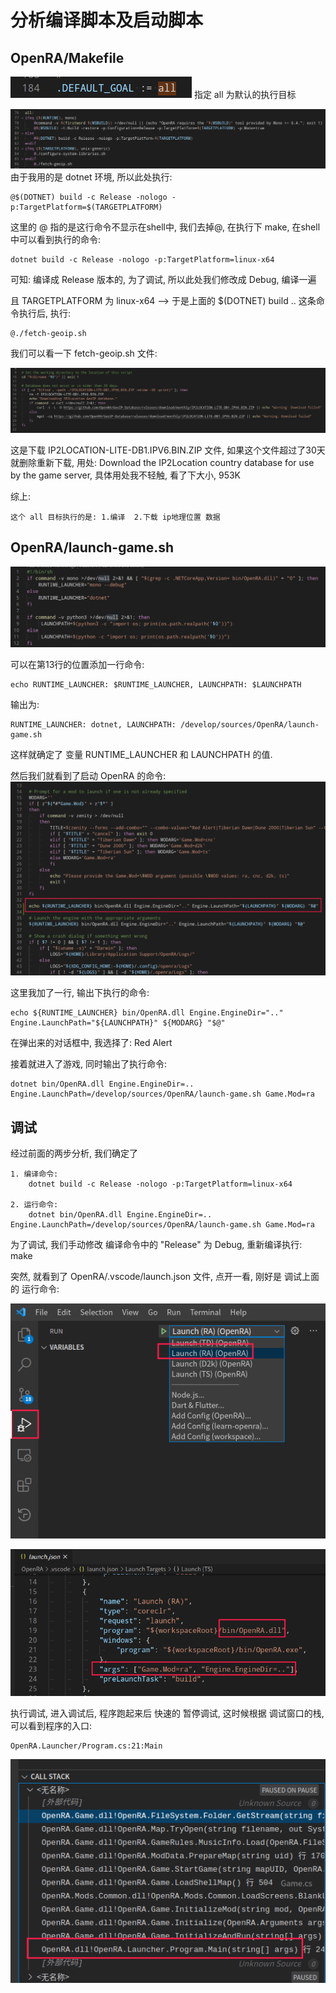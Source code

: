 # 分析编译脚本及启动脚本

## OpenRA/Makefile

![](images/default-target-2021-03-03-20-54-54.png)
指定 all 为默认的执行目标


![](images/target-all-2021-03-03-21-04-32.png)
由于我用的是 dotnet 环境, 所以此处执行:

    @$(DOTNET) build -c Release -nologo -p:TargetPlatform=$(TARGETPLATFORM)

这里的 @ 指的是这行命令不显示在shell中, 我们去掉@, 在执行下 make, 在shell中可以看到执行的命令:

    dotnet build -c Release -nologo -p:TargetPlatform=linux-x64

可知: 编译成 Release 版本的, 为了调试, 所以此处我们修改成 Debug, 编译一遍

且 TARGETPLATFORM 为 linux-x64 --> 于是上面的 $(DOTNET) build .. 这条命令执行后, 执行:

    @./fetch-geoip.sh

我们可以看一下 fetch-geoip.sh 文件:

![](images/fetch-geoip_sh-2021-03-03-21-11-31.png)

这是下载 IP2LOCATION-LITE-DB1.IPV6.BIN.ZIP 文件, 如果这个文件超过了30天 就删除重新下载, 用处: Download the IP2Location country database for use by the game server, 具体用处我不轻触, 看了下大小, 953K

综上:

    这个 all 目标执行的是: 1.编译  2.下载 ip地理位置 数据

## OpenRA/launch-game.sh

![](images/start-2021-03-03-21-29-27.png)

可以在第13行的位置添加一行命令:

    echo RUNTIME_LAUNCHER: $RUNTIME_LAUNCHER, LAUNCHPATH: $LAUNCHPATH

输出为:

    RUNTIME_LAUNCHER: dotnet, LAUNCHPATH: /develop/sources/OpenRA/launch-game.sh

这样就确定了 变量 RUNTIME_LAUNCHER 和 LAUNCHPATH 的值.

然后我们就看到了启动 OpenRA 的命令:
![](images/run-2021-03-03-21-39-27.png)

这里我加了一行, 输出下执行的命令:

    echo ${RUNTIME_LAUNCHER} bin/OpenRA.dll Engine.EngineDir=".." Engine.LaunchPath="${LAUNCHPATH}" ${MODARG} "$@"

在弹出来的对话框中, 我选择了: Red Alert

接着就进入了游戏, 同时输出了执行命令:

    dotnet bin/OpenRA.dll Engine.EngineDir=.. Engine.LaunchPath=/develop/sources/OpenRA/launch-game.sh Game.Mod=ra

## 调试

经过前面的两步分析, 我们确定了

    1. 编译命令:
        dotnet build -c Release -nologo -p:TargetPlatform=linux-x64

    2. 运行命令:
        dotnet bin/OpenRA.dll Engine.EngineDir=.. Engine.LaunchPath=/develop/sources/OpenRA/launch-game.sh Game.Mod=ra

为了调试, 我们手动修改 编译命令中的 "Release" 为 Debug, 重新编译执行: make

突然, 就看到了 OpenRA/.vscode/launch.json 文件, 点开一看, 刚好是 调试上面的 运行命令:

![](images/debug-2021-03-03-22-05-00.png)

![](images/debug-2021-03-03-22-06-10.png)

执行调试, 进入调试后, 程序跑起来后 快速的 暂停调试, 这时候根据 调试窗口的栈, 可以看到程序的入口:

    OpenRA.Launcher/Program.cs:21:Main

![](images/Pause-2021-03-03-22-10-55.png)